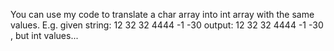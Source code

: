 You can use my code to translate a char array into int array with the same values.
E.g.
given string: 12 32 32 4444 -1 -30
output: 12 32 32 4444 -1 -30 , but int values... 
